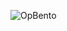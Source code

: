 ![OpBento](https://firebasestorage.googleapis.com/v0/b/smartkaksha-fe32c.appspot.com/o/opbento%2Fneeru242a3d0.png?alt=media)
